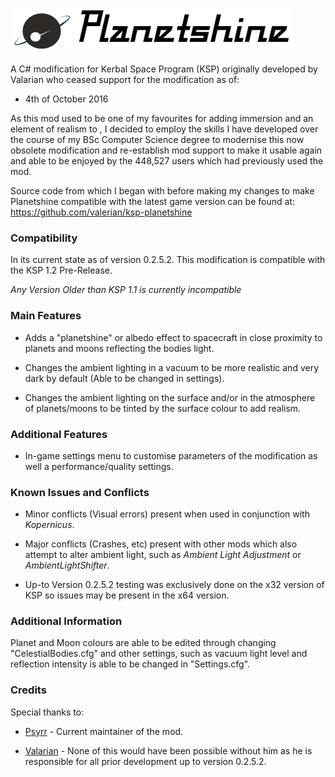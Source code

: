 ![Banner](graphics/banner.jpg)

A C# modification for Kerbal Space Program (KSP) originally developed by Valarian who ceased support for the modification as of:

* 4th of October 2016

As this mod used to be one of my favourites for adding immersion and an element of realism to , I decided to employ the skills I have developed over
the course of my BSc Computer Science degree to modernise this now obsolete modification and re-establish mod support to make it usable again and able to be enjoyed by
the 448,527 users which had previously used the mod.

Source code from which I began with before making my changes to make Planetshine compatible with the latest game version
can be found at: https://github.com/valerian/ksp-planetshine

### Compatibility

In its current state as of version 0.2.5.2. This modification is compatible with the KSP 1.2 Pre-Release.

*Any Version Older than KSP 1.1 is currently incompatible*

### Main Features

* Adds a "planetshine" or albedo effect to spacecraft in close proximity to planets and moons reflecting the bodies light.

* Changes the ambient lighting in a vacuum to be more realistic and very dark by default (Able to be changed in settings).

* Changes the ambient lighting on the surface and/or in the atmosphere of planets/moons to be tinted by the surface colour to add realism.

### Additional Features

* In-game settings menu to customise parameters of the modification as well a performance/quality settings.

### Known Issues and Conflicts

* Minor conflicts (Visual errors) present when used in conjunction with *Kopernicus*.

* Major conflicts (Crashes, etc) present with other mods which also attempt to alter ambient light, such as *Ambient Light Adjustment* or *AmbientLightShifter*.

* Up-to Version 0.2.5.2 testing was exclusively done on the x32 version of KSP so issues may be present in the x64 version.

### Additional Information

Planet and Moon colours are able to be edited through changing "CelestialBodies.cfg" and other settings, such as vacuum light level and reflection intensity is able to be changed in "Settings.cfg".

### Credits

Special thanks to:
* [Psyrr](https://github.com/Psyrr) - Current maintainer of the mod.

* [Valarian](https://github.com/valerian) - None of this would have been possible without him as he is responsible for 
all prior development up to version 0.2.5.2.

